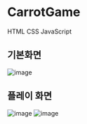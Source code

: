 # CarrotGame
HTML CSS JavaScript
## 기본화면
![image](https://user-images.githubusercontent.com/71444930/109944402-8a20ec80-7d19-11eb-8848-0ec74d61a41f.png)

## 플레이 화면
![image](https://user-images.githubusercontent.com/71444930/109945357-7d50c880-7d1a-11eb-9313-9462dc36191f.png)
![image](https://user-images.githubusercontent.com/71444930/109945583-bab55600-7d1a-11eb-93cf-c8c058f7c05e.png)

